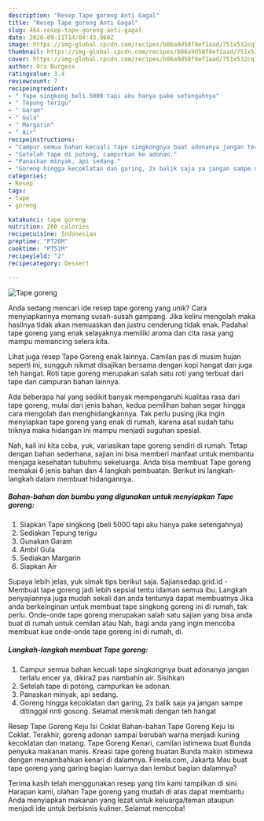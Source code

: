 ```yaml
---
description: "Resep Tape goreng Anti Gagal"
title: "Resep Tape goreng Anti Gagal"
slug: 464-resep-tape-goreng-anti-gagal
date: 2020-09-11T14:04:43.960Z
image: https://img-global.cpcdn.com/recipes/b86a9d58f8ef1aad/751x532cq70/tape-goreng-foto-resep-utama.jpg
thumbnail: https://img-global.cpcdn.com/recipes/b86a9d58f8ef1aad/751x532cq70/tape-goreng-foto-resep-utama.jpg
cover: https://img-global.cpcdn.com/recipes/b86a9d58f8ef1aad/751x532cq70/tape-goreng-foto-resep-utama.jpg
author: Ora Burgess
ratingvalue: 3.4
reviewcount: 7
recipeingredient:
- " Tape singkong beli 5000 tapi aku hanya pake setengahnya"
- " Tepung terigu"
- " Garam"
- " Gula"
- " Margarin"
- " Air"
recipeinstructions:
- "Campur semua bahan kecuali tape singkongnya buat adonanya jangan terlalu encer ya, dikira2 pas nambahin air. Sisihkan"
- "Setelah tape di potong, campurkan ke adonan."
- "Panaskan minyak, api sedang."
- "Goreng hingga kecoklatan dan garing, 2x balik saja ya jangan sampe ditinggal nnti gosong. Selamat menikmati dengan teh hangat"
categories:
- Resep
tags:
- tape
- goreng

katakunci: tape goreng 
nutrition: 260 calories
recipecuisine: Indonesian
preptime: "PT26M"
cooktime: "PT51M"
recipeyield: "2"
recipecategory: Dessert

---
```



![Tape goreng](https://img-global.cpcdn.com/recipes/b86a9d58f8ef1aad/751x532cq70/tape-goreng-foto-resep-utama.jpg)

Anda sedang mencari ide resep tape goreng yang unik? Cara menyiapkannya memang susah-susah gampang. Jika keliru mengolah maka hasilnya tidak akan memuaskan dan justru cenderung tidak enak. Padahal tape goreng yang enak selayaknya memiliki aroma dan cita rasa yang mampu memancing selera kita.

Lihat juga resep Tape Goreng enak lainnya. Camilan pas di musim hujan seperti ini, sungguh nikmat disajikan bersama dengan kopi hangat dan juga teh hangat. Roti tape goreng merupakan salah satu roti yang terbuat dari tape dan campuran bahan lainnya.

Ada beberapa hal yang sedikit banyak mempengaruhi kualitas rasa dari tape goreng, mulai dari jenis bahan, kedua pemilihan bahan segar hingga cara mengolah dan menghidangkannya. Tak perlu pusing jika ingin menyiapkan tape goreng yang enak di rumah, karena asal sudah tahu triknya maka hidangan ini mampu menjadi suguhan spesial.


Nah, kali ini kita coba, yuk, variasikan tape goreng sendiri di rumah. Tetap dengan bahan sederhana, sajian ini bisa memberi manfaat untuk membantu menjaga kesehatan tubuhmu sekeluarga. Anda bisa membuat Tape goreng memakai 6 jenis bahan dan 4 langkah pembuatan. Berikut ini langkah-langkah dalam membuat hidangannya.

<!--inarticleads1-->

##### Bahan-bahan dan bumbu yang digunakan untuk menyiapkan Tape goreng:

1. Siapkan  Tape singkong (beli 5000 tapi aku hanya pake setengahnya)
1. Sediakan  Tepung terigu
1. Gunakan  Garam
1. Ambil  Gula
1. Sediakan  Margarin
1. Siapkan  Air


Supaya lebih jelas, yuk simak tips berikut saja. Sajiansedap.grid.id - Membuat tape goreng jadi lebih sepsial tentu idaman semua ibu. Langkah penyajiannya juga mudah sekali dan anda tentunya dapat membuatnya Jika anda berkeinginan untuk membuat tape singkong goreng ini di rumah, tak perlu. Onde-onde tape goreng merupakan salah satu sajian yang bisa anda buat di rumah untuk cemilan atau Nah, bagi anda yang ingin mencoba membuat kue onde-onde tape goreng ini di rumah, di. 

<!--inarticleads2-->

##### Langkah-langkah membuat Tape goreng:

1. Campur semua bahan kecuali tape singkongnya buat adonanya jangan terlalu encer ya, dikira2 pas nambahin air. Sisihkan
1. Setelah tape di potong, campurkan ke adonan.
1. Panaskan minyak, api sedang.
1. Goreng hingga kecoklatan dan garing, 2x balik saja ya jangan sampe ditinggal nnti gosong. Selamat menikmati dengan teh hangat


Resep Tape Goreng Keju Isi Coklat Bahan-bahan Tape Goreng Keju Isi Coklat. Terakhir, goreng adonan sampai berubah warna menjadi kuning kecoklatan dan matang. Tape Goreng Kenari, camilan istimewa buat Bunda penyuka makanan manis. Kreasi tape goreng buatan Bunda makin istimewa dengan menambahkan kenari di dalamnya. Fimela.com, Jakarta Mau buat tape goreng yang garing bagian luarnya dan lembut bagian dalamnya? 

Terima kasih telah menggunakan resep yang tim kami tampilkan di sini. Harapan kami, olahan Tape goreng yang mudah di atas dapat membantu Anda menyiapkan makanan yang lezat untuk keluarga/teman ataupun menjadi ide untuk berbisnis kuliner. Selamat mencoba!
